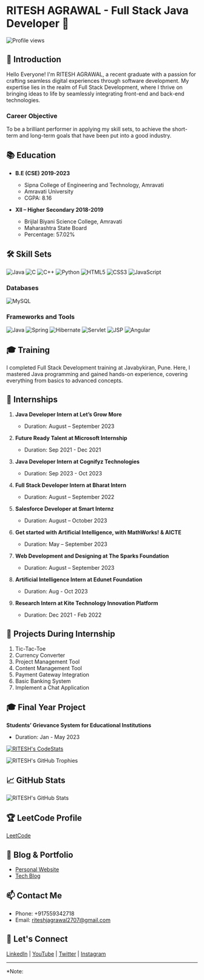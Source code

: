 # RITESH AGRAWAL - Full Stack Java Developer 🚀
![Profile views](https://komarev.com/ghpvc/?username=RiteshAgrawal2001&label=Profile+Views&color=blueviolet)


## 👋 Introduction

Hello Everyone! I'm RITESH AGRAWAL, a recent graduate with a passion for crafting seamless digital experiences through software development. My expertise lies in the realm of Full Stack Development, where I thrive on bringing ideas to life by seamlessly integrating front-end and back-end technologies.

### Career Objective

To be a brilliant performer in applying my skill sets, to achieve the short-term and long-term goals that have been put into a good industry.

## 📚 Education

- **B.E (CSE) 2019-2023**
  - Sipna College of Engineering and Technology, Amravati
  - Amravati University
  - CGPA: 8.16

- **XII – Higher Secondary 2018-2019**
  - Brijlal Biyani Science College, Amravati
  - Maharashtra State Board
  - Percentage: 57.02%

## 🛠️ Skill Sets

![Java](https://img.shields.io/badge/Java-%23ED8B00.svg?style=for-the-badge&logo=java&logoColor=white)
![C](https://img.shields.io/badge/C-%23A8B9CC.svg?style=for-the-badge&logo=c&logoColor=white)
![C++](https://img.shields.io/badge/C++-%2300599C.svg?style=for-the-badge&logo=c%2B%2B&logoColor=white)
![Python](https://img.shields.io/badge/Python-%2314354C.svg?style=for-the-badge&logo=python&logoColor=white)
![HTML5](https://img.shields.io/badge/HTML5-%23E34F26.svg?style=for-the-badge&logo=html5&logoColor=white)
![CSS3](https://img.shields.io/badge/CSS3-%231572B6.svg?style=for-the-badge&logo=css3&logoColor=white)
![JavaScript](https://img.shields.io/badge/JavaScript-%23F7DF1E.svg?style=for-the-badge&logo=javascript&logoColor=black)


### Databases

![MySQL](https://img.shields.io/badge/MySQL-%2300758F.svg?style=for-the-badge&logo=mysql&logoColor=white)

### Frameworks and Tools

![Java](https://img.shields.io/badge/Java-%23ED8B00.svg?style=for-the-badge&logo=java&logoColor=white)
![Spring](https://img.shields.io/badge/Spring-%236DB33F.svg?style=for-the-badge&logo=spring&logoColor=white)
![Hibernate](https://img.shields.io/badge/Hibernate-%236DB33F.svg?style=for-the-badge&logo=hibernate&logoColor=white)
![Servlet](https://img.shields.io/badge/Servlet-%236DB33F.svg?style=for-the-badge&logo=servlet&logoColor=white)
![JSP](https://img.shields.io/badge/JSP-%236DB33F.svg?style=for-the-badge&logo=jsp&logoColor=white)
![Angular](https://img.shields.io/badge/Angular-%23DD0031.svg?style=for-the-badge&logo=angular&logoColor=white)

## 🎓 Training

I completed Full Stack Development training at Javabykiran, Pune. Here, I mastered Java programming and gained hands-on experience, covering everything from basics to advanced concepts.

## 💼 Internships

1. **Java Developer Intern at Let’s Grow More**
   - Duration: August – September 2023

2. **Future Ready Talent at Microsoft Internship**
   - Duration: Sep 2021 - Dec 2021

3. **Java Developer Intern at Cognifyz Technologies**
   - Duration: Sep 2023 - Oct 2023

4. **Full Stack Developer Intern at Bharat Intern**
   - Duration: August – September 2022

5. **Salesforce Developer at Smart Internz**
   - Duration: August – October 2023

6. **Get started with Artificial Intelligence, with MathWorks! & AICTE**
   - Duration: May – September 2023

7. **Web Development and Designing at The Sparks Foundation**
   - Duration: August – September 2023

8. **Artificial Intelligence Intern at Edunet Foundation**
   - Duration: Aug - Oct 2023

9. **Research Intern at Kite Technology Innovation Platform**
   - Duration: Dec 2021 - Feb 2022

## 🚀 Projects During Internship

1. Tic-Tac-Toe
2. Currency Converter
3. Project Management Tool
4. Content Management Tool
5. Payment Gateway Integration
6. Basic Banking System
7. Implement a Chat Application

## 🎓 Final Year Project

**Students’ Grievance System for Educational Institutions**
- Duration: Jan - May 2023


[![RITESH's CodeStats](https://codestats-readme.wegfan.cn/history-graph/RiteshAgrawal2001?width=850&height=300&timezone=05:30)](https://codestats.net/users/RiteshAgrawal2001)


![RITESH's GitHub Trophies](https://github-profile-trophy.vercel.app/?username=RiteshAgrawal2001&theme=flat&column=4&margin-w=5)

## 📈 GitHub Stats

![RITESH's GitHub Stats](https://github-readme-stats.vercel.app/api?username=RiteshAgrawal2001&show_icons=true&hide_title=true&hide_border=true)

## 🏆 LeetCode Profile

[LeetCode](https://leetcode.com/RiteshAgrawal2001/)

## 📝 Blog & Portfolio

- [Personal Website]([https://www.yourwebsite.com](https://sites.google.com/view/riteshagrawal/home))
- [Tech Blog](https://techblog.yourwebsite.com)


## 📫 Contact Me

- Phone: +917559342718
- Email: riteshjagrawal2707@gmail.com

## 🔗 Let's Connect

[LinkedIn](https://www.linkedin.com/in/ritesh-agrawal-333988166) | [YouTube](#) | [Twitter](#) | [Instagram](#)

---

*Note:
